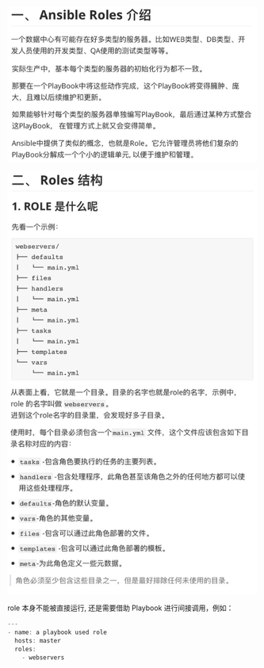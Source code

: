 

![](images/945A55D7D72E4B589BFA9A0534F09A1Dclipboard.png)





![](images/AB346A543A964A069D391C74F8FA60E4clipboard.png)



role 本身不能被直接运行, 还是需要借助 Playbook 进行间接调用，例如：

```javascript
---
- name: a playbook used role
  hosts: master
  roles:
    - webservers
```



